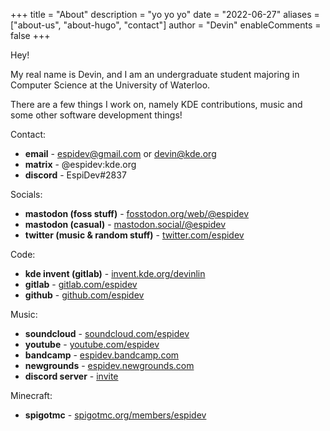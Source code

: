 +++
title = "About"
description = "yo yo yo"
date = "2022-06-27"
aliases = ["about-us", "about-hugo", "contact"]
author = "Devin"
enableComments = false
+++

Hey!

My real name is Devin, and I am an undergraduate student majoring in Computer Science at the University of Waterloo.

There are a few things I work on, namely KDE contributions, music and some other software development things!

Contact:

* **email** - espidev@gmail.com or devin@kde.org
* **matrix** - @espidev:kde.org
* **discord** - EspiDev#2837

Socials:

* **mastodon (foss stuff)** - [fosstodon.org/web/@espidev](https://fosstodon.org/web/@espidev)
* **mastodon (casual)** - [mastodon.social/@espidev](https://mastodon.social/@espidev)
* **twitter (music & random stuff)** - [twitter.com/espidev](https://twitter.com/espidev)

Code:

* **kde invent (gitlab)** - [invent.kde.org/devinlin](https://invent.kde.org/devinlin)
* **gitlab** - [gitlab.com/espidev](https://gitlab.com/espidev)
* **github** - [github.com/espidev](https://github.com/espidev)

Music:

* **soundcloud** - [soundcloud.com/espidev](https://soundcloud.com/espidev)
* **youtube** - [youtube.com/espidev](https://youtube.com/espidev)
* **bandcamp** - [espidev.bandcamp.com](https://espidev.bandcamp.com)
* **newgrounds** - [espidev.newgrounds.com](https://espidev.newgrounds.com)
* **discord server** - [invite](https://discord.com/invite/JzN6zN3)

Minecraft:

* **spigotmc** - [spigotmc.org/members/espidev](https://www.spigotmc.org/members/espidev.603037/)
